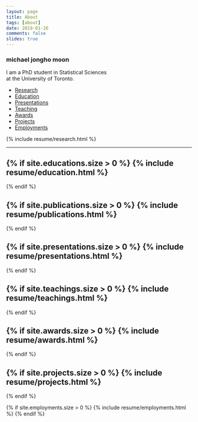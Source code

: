 ```yaml
---
layout: page
title: About
tags: [about]
date: 2019-01-26
comments: false
slides: true
---
```


<div class="row">
    <h3>michael jongho moon</h3>
    <p>
        I am a PhD student in Statistical Sciences <br />
        at the University of Toronto.
    </p>
</div>

<div class="resume dl-menuwrapper" role="navigation">
  <ul class>
    <li><a href="#research">Research</a></li>
    <!-- <li><a href="#skills">Skills</a></li> -->
    <li><a href="#education">Education</a></li>
    <!-- <li><a href="#publications">Publications</a></li> -->
    <li><a href="#presentations">Presentations</a></li>
    <li><a href="#teaching">Teaching</a></li>
    <li><a href="#awards">Awards</a></li>
    <li><a href="#projects">Projects</a></li>
    <li><a href="#employment">Employments</a></li>
  </ul>
</div>


<!-- research -->
{% include resume/research.html %}

---

<!-- skills -->
<!-- {% if site.skills.size > 0  %}
{% include resume/skills.html %}
---
{% endif %} -->

<!-- education -->
{% if site.educations.size > 0  %}
{% include resume/education.html %}
---
{% endif %}

<!-- publications -->
{% if site.publications.size > 0 %}
{% include resume/publications.html %}
---
{% endif %}

<!-- presentations -->
{% if site.presentations.size > 0 %}
{% include resume/presentations.html %}
---
{% endif %}

<!-- teaching experience -->
{% if site.teachings.size > 0  %}
{% include resume/teachings.html %}
---
{% endif %}

<!-- awards and honours-->
{% if site.awards.size > 0  %}
{% include resume/awards.html %}
---
{% endif %}

<!-- projects -->
{% if site.projects.size > 0 %}
{% include resume/projects.html %}
---
{% endif %}

<!-- working experience -->
{% if site.employments.size > 0  %}
{% include resume/employments.html %}
{% endif %}

